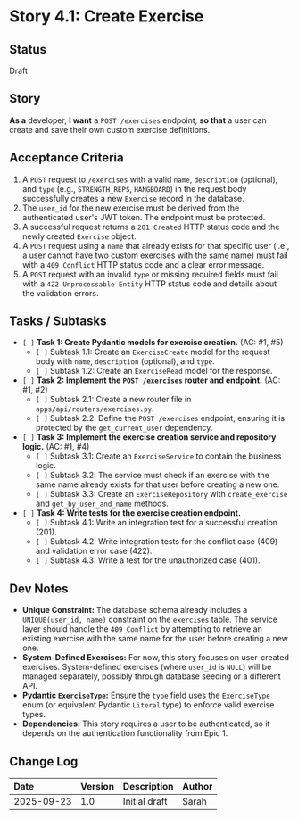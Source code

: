 # Story 4.1: Create Exercise

## Status

Draft

## Story

**As a** developer,
**I want** a `POST /exercises` endpoint,
**so that** a user can create and save their own custom exercise definitions.

## Acceptance Criteria

1.  A `POST` request to `/exercises` with a valid `name`, `description` (optional), and `type` (e.g., `STRENGTH_REPS`, `HANGBOARD`) in the request body successfully creates a new `Exercise` record in the database.
2.  The `user_id` for the new exercise must be derived from the authenticated user's JWT token. The endpoint must be protected.
3.  A successful request returns a `201 Created` HTTP status code and the newly created `Exercise` object.
4.  A `POST` request using a `name` that already exists for that specific user (i.e., a user cannot have two custom exercises with the same name) must fail with a `409 Conflict` HTTP status code and a clear error message.
5.  A `POST` request with an invalid `type` or missing required fields must fail with a `422 Unprocessable Entity` HTTP status code and details about the validation errors.

## Tasks / Subtasks

*   `[ ]` **Task 1: Create Pydantic models for exercise creation.** (AC: #1, #5)
    *   `[ ]` Subtask 1.1: Create an `ExerciseCreate` model for the request body with `name`, `description` (optional), and `type`.
    *   `[ ]` Subtask 1.2: Create an `ExerciseRead` model for the response.
*   `[ ]` **Task 2: Implement the `POST /exercises` router and endpoint.** (AC: #1, #2)
    *   `[ ]` Subtask 2.1: Create a new router file in `apps/api/routers/exercises.py`.
    *   `[ ]` Subtask 2.2: Define the `POST /exercises` endpoint, ensuring it is protected by the `get_current_user` dependency.
*   `[ ]` **Task 3: Implement the exercise creation service and repository logic.** (AC: #1, #4)
    *   `[ ]` Subtask 3.1: Create an `ExerciseService` to contain the business logic.
    *   `[ ]` Subtask 3.2: The service must check if an exercise with the same name already exists for that user before creating a new one.
    *   `[ ]` Subtask 3.3: Create an `ExerciseRepository` with `create_exercise` and `get_by_user_and_name` methods.
*   `[ ]` **Task 4: Write tests for the exercise creation endpoint.**
    *   `[ ]` Subtask 4.1: Write an integration test for a successful creation (201).
    *   `[ ]` Subtask 4.2: Write integration tests for the conflict case (409) and validation error case (422).
    *   `[ ]` Subtask 4.3: Write a test for the unauthorized case (401).

## Dev Notes

*   **Unique Constraint:** The database schema already includes a `UNIQUE(user_id, name)` constraint on the `exercises` table. The service layer should handle the `409 Conflict` by attempting to retrieve an existing exercise with the same name for the user before creating a new one.
*   **System-Defined Exercises:** For now, this story focuses on user-created exercises. System-defined exercises (where `user_id` is `NULL`) will be managed separately, possibly through database seeding or a different API.
*   **Pydantic `ExerciseType`:** Ensure the `type` field uses the `ExerciseType` enum (or equivalent Pydantic `Literal` type) to enforce valid exercise types.
*   **Dependencies:** This story requires a user to be authenticated, so it depends on the authentication functionality from Epic 1.

## Change Log

| Date | Version | Description | Author |
| :--- | :--- | :--- | :--- |
| 2025-09-23 | 1.0 | Initial draft | Sarah |
